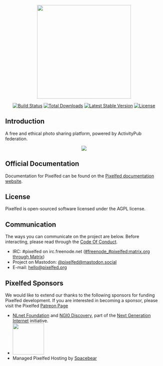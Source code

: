 <p align="center"><img src="https://pixelfed.nyc3.cdn.digitaloceanspaces.com/logos/pixelfed-full-color.svg" width="300px"></p>

<p align="center">
<a href="https://circleci.com/gh/pixelfed/pixelfed"><img src="https://circleci.com/gh/pixelfed/pixelfed.svg?style=svg" alt="Build Status"></a>
<a href="https://packagist.org/packages/pixelfed/pixelfed"><img src="https://poser.pugx.org/pixelfed/pixelfed/d/total.svg" alt="Total Downloads"></a>
<a href="https://packagist.org/packages/pixelfed/pixelfed"><img src="https://poser.pugx.org/pixelfed/pixelfed/v/stable.svg" alt="Latest Stable Version"></a>
<a href="https://packagist.org/packages/pixelfed/pixelfed"><img src="https://poser.pugx.org/pixelfed/pixelfed/license.svg" alt="License"></a>
</p>

## Introduction

A free and ethical photo sharing platform, powered by ActivityPub federation.

<p align="center">
<img src="https://pixelfed.nyc3.cdn.digitaloceanspaces.com/media/Screen%20Shot%202019-09-08%20at%2010.40.54%20PM.png">
</p>

## Official Documentation

Documentation for Pixelfed can be found on the [Pixelfed documentation website](https://docs.pixelfed.org/).

## License

Pixelfed is open-sourced software licensed under the AGPL license.

## Communication

The ways you can communicate on the project are below. Before interacting, please
read through the [Code Of Conduct](CODE_OF_CONDUCT.md).

* IRC: #pixelfed on irc.freenode.net ([#freenode_#pixelfed:matrix.org through
Matrix](https://matrix.to/#/#freenode_#pixelfed:matrix.org))
* Project on Mastodon: [@pixelfed@mastodon.social](https://mastodon.social/@pixelfed)
* E-mail: [hello@pixelfed.org](mailto:hello@pixelfed.org)


## Pixelfed Sponsors

We would like to extend our thanks to the following sponsors for funding Pixelfed development. If you are interested in becoming a sponsor, please visit the Pixelfed [Patreon Page](https://www.patreon.com/dansup/overview)

- [NLnet Foundation](https://nlnet.nl) and [NGI0
Discovery](https://nlnet.nl/discovery/), part of the [Next Generation
Internet](https://ngi.eu) initiative.
- [<img src="https://td-misc-public.s3.amazonaws.com/OscillasLogo.png" width="100px">](https://oscillas.com/)
- Managed Pixelfed Hosting by [Spacebear](https://app.spacebear.ee/)